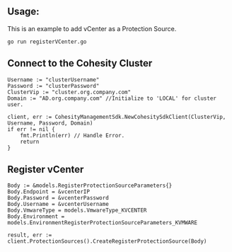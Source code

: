 ## Usage: 
This is an example to add vCenter as a Protection Source. 
```
go run registerVCenter.go
```

## Connect to the Cohesity Cluster

```
Username := "clusterUsername"
Password := "clusterPassword"
ClusterVip := "cluster.org.company.com"
Domain := "AD.org.company.com" //Initialize to 'LOCAL' for cluster user.

client, err := CohesityManagementSdk.NewCohesitySdkClient(ClusterVip, Username, Password, Domain)
if err != nil {
	fmt.Println(err) // Handle Error.
	return
}
```

## Register vCenter

```
Body := &models.RegisterProtectionSourceParameters{}
Body.Endpoint = &vcenterIP
Body.Password = &vcenterPassword
Body.Username = &vcenterUsername
Body.VmwareType = models.VmwareType_KVCENTER
Body.Environment = models.EnvironmentRegisterProtectionSourceParameters_KVMWARE

result, err := client.ProtectionSources().CreateRegisterProtectionSource(Body)
```